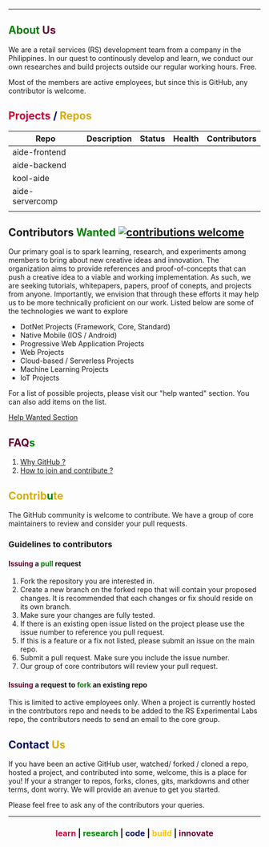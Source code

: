 <hr/>

## <span style="color:green">About</span> <span style="color:#640433">Us</span> 

We are a retail services (RS) development team from a company in the Philippines. In our quest to continously develop and learn, we conduct our own researches and build projects outside our regular working hours. Free. 

Most of the members are active employees, but since this is GitHub, any contributor is welcome.

## <span style="color:#C70039">Projects</span> <span style="color:#041064">/</span> <span style="color:#D4AC0D ">Repos</span>

| Repo | Description | Status | Health | Contributors |
|------|-------------|--------|--------|--------------|
|   aide-frontend   |             |        |        |              |
|   aide-backend   |             |        |        |              |
|   kool-aide   |             |        |        |              |
|   aide-servercomp   |             |        |        |              |
|      |             |        |        |              |

## <span style="color:#green">Contributors</span> <span style="color:#640433"> </span> <span style="color:green ">Wanted</span> [![contributions welcome](https://img.shields.io/badge/contributions-welcome-brightgreen.svg?style=flat)](https://github.com/dwyl/esta/issues)



Our primary goal is to spark learning, research, and experiments among members to bring about new creative ideas and innovation. The organization aims to provide references and proof-of-concepts that can push a creative idea to a viable and working implementation. As such, we are seeking tutorials, whitepapers, papers, proof of conepts, and projects from anyone. Importantly, we envision that through these efforts it may help us to be more technically proficient on our work. Listed below are some of the technologies we want to explore

- DotNet Projects (Framework, Core, Standard)
- Native Mobile (IOS / Android)
- Progressive Web Application Projects
- Web Projects
- Cloud-based / Serverless Projects
- Machine Learning Projects
- IoT Projects

For a list of possible projects, please visit our "help wanted" section. You can also add items on the list.

[Help Wanted Section](https://github.com/rsx-labs/rsx-labs-primer/issues?q=is%3Aopen+is%3Aissue+label%3A%22help+wanted%22)

## <span style="color:#640433">FAQ</span><span style="color:green">s</span>
1. [Why GitHub ?](faqs/1-whygithub.md)
2. [How to join and contribute ?](faqs/2-getinvolved.md)

## <span style="color:#D4AC0D">Contrib<span style="color:green">u</span>te</span> 

The GitHub community is welcome to contribute. We have a group of core maintainers to review and consider your pull requests.

### Guidelines to contributors

#### <span style="color:#640433">Issuing</span> a <span style="color:green">pull</span> request
1. Fork the repository you are interested in.
2. Create a new branch on the forked repo that will contain your proposed changes. It is recommended that each changes or fix should reside on its own branch.
3. Make sure your changes are fully tested.
4. If there is an existing open issue listed on the project please use the issue number to reference you pull request.
5. If this is a feature or a fix not listed, please submit an issue on the main repo.
6. Submit a pull request. Make sure you include the issue number.
7. Our group of core contributors will review your pull request.

#### <span style="color:#640433">Issuing</span> a request to <span style="color:green">fork</span> an existing repo
This is limited to active employees only. When a project is currently hosted in the contrbutors repo and needs to be added to the RS Experimental Labs repo, the contributors needs to send an email to the core group.


## <span style="color:#041064">Contact</span> <span style="color:#D4AC0D">Us</span>
If you have been an active GitHub  user, watched/ forked / cloned a repo, hosted a project, and contributed into some, welcome, this is a place for you! If your a stranger to repos, forks, clones, gits, markdowns and other terms, dont worry. We will provide an avenue to get you started.

Please feel free to ask any of the contributors your queries. 

<hr/>
<h3><center><span style="color:#C70039">learn</span> | <span style="color:green">research</span> | <span style="color:#041064">code</span> | <span style="color:#FFC300">build</span> | <span style="color:#640433">innovate</span> </center></h3>



